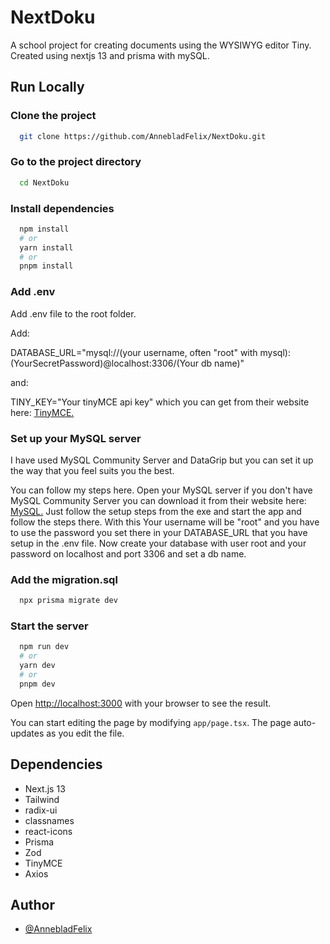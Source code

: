 # NextDoku

A school project for creating documents using the WYSIWYG editor Tiny. 
Created using nextjs 13 and prisma with mySQL.

## Run Locally

### Clone the project

```bash
  git clone https://github.com/AnnebladFelix/NextDoku.git
```

### Go to the project directory

```bash
  cd NextDoku
```

### Install dependencies

```bash
  npm install
  # or
  yarn install
  # or
  pnpm install
```

### Add .env

Add .env file to the root folder.

Add:  

DATABASE_URL="mysql://(your username, often "root" with mysql):(YourSecretPassword)@localhost:3306/(Your db name)"

and: 

TINY_KEY="Your tinyMCE api key"
which you can get from their website here: [TinyMCE.](https://www.tiny.cloud/blog/how-to-get-tinymce-cloud-up-in-less-than-5-minutes/)

### Set up your MySQL server
I have used MySQL Community Server and DataGrip but you can set it up the way that you feel suits you the best.

You can follow my steps here.
Open your MySQL server if you don't have MySQL Community Server you can download it from their website here: [MySQL.](https://dev.mysql.com/downloads/mysql/)
Just follow the setup steps from the exe and start the app and follow the steps there. 
With this Your username will be "root" and you have to use the password you set there in your DATABASE_URL that you have setup in the 
.env file.
Now create your database with user root and your password on localhost and port 3306 and set a db name.

### Add the migration.sql

```bash
  npx prisma migrate dev
```

### Start the server 

```bash
  npm run dev
  # or
  yarn dev
  # or
  pnpm dev
```

Open [http://localhost:3000](http://localhost:3000) with your browser to see the result.

You can start editing the page by modifying `app/page.tsx`. The page auto-updates as you edit the file.

## Dependencies

- Next.js 13
- Tailwind
- radix-ui
- classnames
- react-icons
- Prisma
- Zod
- TinyMCE
- Axios

## Author

- [@AnnebladFelix](https://github.com/AnnebladFelix)
